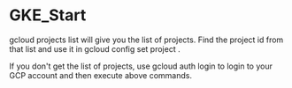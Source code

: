 # GKE_Start

gcloud projects list 
will give you the list of projects. Find the project id from that list and use it in 
gcloud config set project <projectid>.

If you don't get the list of projects, use gcloud auth login to login to your GCP account and then execute above commands.

